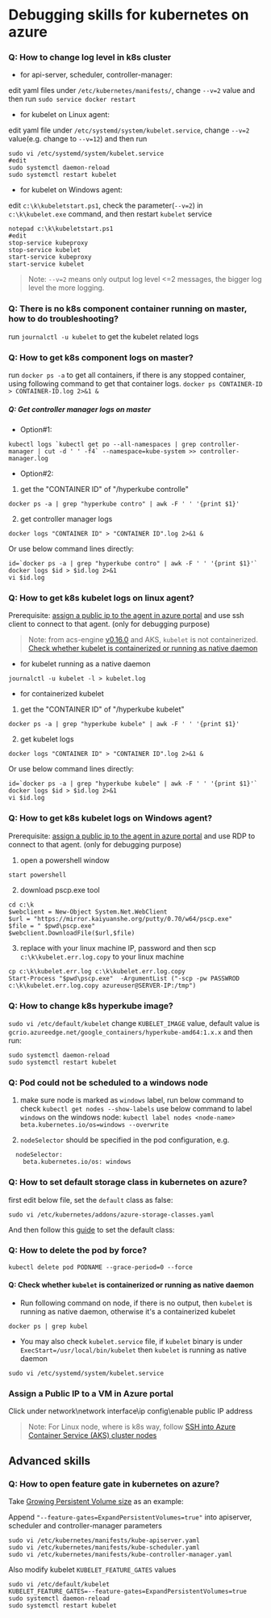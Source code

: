 # Debugging skills for kubernetes on azure
### Q: How to change log level in k8s cluster
 - for api-server, scheduler, controller-manager:

edit yaml files under `/etc/kubernetes/manifests/`, change `--v=2` value and then run `sudo service docker restart`

 - for kubelet on Linux agent:

edit yaml file under `/etc/systemd/system/kubelet.service`, change `--v=2` value(e.g. change to `--v=12`) and then run 
```
sudo vi /etc/systemd/system/kubelet.service
#edit 
sudo systemctl daemon-reload
sudo systemctl restart kubelet
```

 - for kubelet on Windows agent:
 
edit `c:\k\kubeletstart.ps1`, check the parameter(`--v=2`) in `c:\k\kubelet.exe` command, and then restart `kubelet` service
```
notepad c:\k\kubeletstart.ps1
#edit
stop-service kubeproxy
stop-service kubelet
start-service kubeproxy
start-service kubelet
```

> Note:
 `--v=2` means only output log level <=2 messages, the bigger log level the more logging.

### Q: There is no k8s component container running on master, how to do troubleshooting?
run `journalctl -u kubelet` to get the kubelet related logs

### Q: How to get k8s component logs on master?
run `docker ps -a` to get all containers, if there is any stopped container, using following command to get that container logs.
`docker ps CONTAINER-ID > CONTAINER-ID.log 2>&1 &`

##### Q: Get controller manager logs on master
 - Option#1:
```
kubectl logs `kubectl get po --all-namespaces | grep controller-manager | cut -d ' ' -f4` --namespace=kube-system >> controller-manager.log
```

 - Option#2:
1. get the "CONTAINER ID" of "/hyperkube controlle"
```
docker ps -a | grep "hyperkube contro" | awk -F ' ' '{print $1}'
```
2. get controller manager logs
```
docker logs "CONTAINER ID" > "CONTAINER ID".log 2>&1 &
```
Or use below command lines directly:
```
id=`docker ps -a | grep "hyperkube contro" | awk -F ' ' '{print $1}'`
docker logs $id > $id.log 2>&1
vi $id.log
```

### Q: How to get k8s kubelet logs on linux agent?
Prerequisite:
[assign a public ip to the agent in azure portal](https://github.com/andyzhangx/Demo/blob/master/debug/README.md#assign-a-public-ip-to-a-vm-in-azure-portal) and use ssh client to connect to that agent. (only for debugging purpose)

> Note: from acs-engine [v0.16.0](https://github.com/Azure/acs-engine/releases/tag/v0.16.0) and AKS, `kubelet` is not containerized. [Check whether kubelet is containerized or running as native daemon](https://github.com/andyzhangx/demo/blob/master/debug/README.md#q-check-whether-kubelet-is-containerized-or-running-as-native-daemon)

 - for kubelet running as a native daemon
```
journalctl -u kubelet -l > kubelet.log
```

 - for containerized kubelet
1. get the "CONTAINER ID" of "/hyperkube kubelet"
```
docker ps -a | grep "hyperkube kubele" | awk -F ' ' '{print $1}'
```
2. get kubelet logs
```
docker logs "CONTAINER ID" > "CONTAINER ID".log 2>&1 &
```
Or use below command lines directly:
```
id=`docker ps -a | grep "hyperkube kubele" | awk -F ' ' '{print $1}'`
docker logs $id > $id.log 2>&1
vi $id.log
```



### Q: How to get k8s kubelet logs on Windows agent?
Prerequisite:
[assign a public ip to the agent in azure portal](https://github.com/andyzhangx/Demo/blob/master/debug/README.md#assign-a-public-ip-to-a-vm-in-azure-portal) and use RDP to connect to that agent. (only for debugging purpose)

1. open a powershell window
```
start powershell
```
2. download pscp.exe tool
```
cd c:\k
$webclient = New-Object System.Net.WebClient
$url = "https://mirror.kaiyuanshe.org/putty/0.70/w64/pscp.exe"
$file = " $pwd\pscp.exe"
$webclient.DownloadFile($url,$file)
```
3. replace with your linux machine IP, password and then scp `c:\k\kubelet.err.log.copy` to your linux machine
```
cp c:\k\kubelet.err.log c:\k\kubelet.err.log.copy
Start-Process "$pwd\pscp.exe"  -ArgumentList ("-scp -pw PASSWROD c:\k\kubelet.err.log.copy azureuser@SERVER-IP:/tmp")
```

### Q: How to change k8s hyperkube image?
`sudo vi /etc/default/kubelet`
change `KUBELET_IMAGE` value, default value is `gcrio.azureedge.net/google_containers/hyperkube-amd64:1.x.x`
and then run:
```
sudo systemctl daemon-reload
sudo systemctl restart kubelet
```

### Q: Pod could not be scheduled to a windows node
1. make sure node is marked as `windows` label, run below command to check
`kubectl get nodes --show-labels`
use below command to label `windows` on the windows node:
```kubectl label nodes <node-name> beta.kubernetes.io/os=windows --overwrite```

2. `nodeSelector` should be specified in the pod configuration, e.g.
```
  nodeSelector:
    beta.kubernetes.io/os: windows
```

### Q: How to set default storage class in kubernetes on azure?
first edit below file, set the `default` class as false:
```
sudo vi /etc/kubernetes/addons/azure-storage-classes.yaml
```
And then follow this [guide](https://kubernetes.io/docs/tasks/administer-cluster/change-default-storage-class/) to set the default class:

### Q: How to delete the pod by force?
```kubectl delete pod PODNAME --grace-period=0 --force```

#### Q: Check whether `kubelet` is containerized or running as native daemon
 - Run following command on node, if there is no output, then `kubelet` is running as native daemon, otherwise it's a containerized kubelet
```
docker ps | grep kubel
```
 - You may also check `kubelet.service` file, if `kubelet` binary is under `ExecStart=/usr/local/bin/kubelet` then `kubelet` is running as native daemon
```
sudo vi /etc/systemd/system/kubelet.service
```

### Assign a Public IP to a VM in Azure portal
Click under network\network interface\ip config\enable public IP address
 > Note: For Linux node, where is k8s way, follow [SSH into Azure Container Service (AKS) cluster nodes](https://docs.microsoft.com/en-us/azure/aks/aks-ssh)

## Advanced skills
### Q: How to open feature gate in kubernetes on azure?
Take [Growing Persistent Volume size](https://github.com/kubernetes/community/blob/master/contributors/design-proposals/storage/grow-volume-size.md) as an example:

Append `"--feature-gates=ExpandPersistentVolumes=true"` into apiserver, scheduler and controller-manager parameters
```
sudo vi /etc/kubernetes/manifests/kube-apiserver.yaml
sudo vi /etc/kubernetes/manifests/kube-scheduler.yaml
sudo vi /etc/kubernetes/manifests/kube-controller-manager.yaml
```

Also modify kubelet `KUBELET_FEATURE_GATES` values
```
sudo vi /etc/default/kubelet
KUBELET_FEATURE_GATES=--feature-gates=ExpandPersistentVolumes=true
sudo systemctl daemon-reload
sudo systemctl restart kubelet
```
